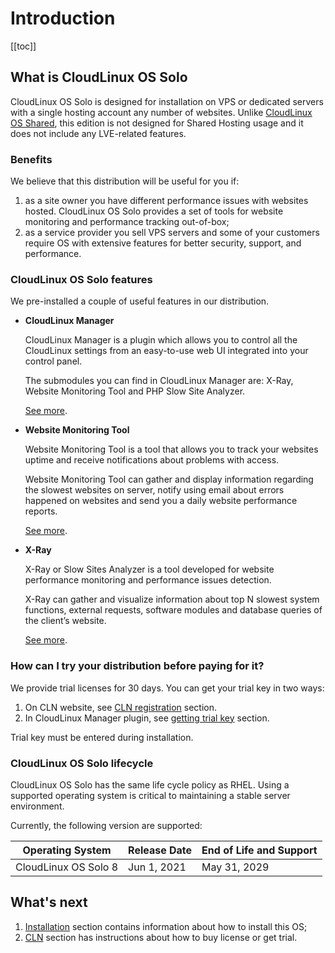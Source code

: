# Introduction

[[toc]]

## What is CloudLinux OS Solo

CloudLinux OS Solo is designed for installation on VPS or dedicated servers 
with a single hosting account any number of websites. 
Unlike [CloudLinux OS Shared](https://docs.cloudlinux.com/introduction/), 
this edition is not designed for Shared Hosting usage 
and it does not include any LVE-related features.

### Benefits

We believe that this distribution will be useful for you if: 
1. as a site owner you have different performance issues with websites hosted. 
   CloudLinux OS Solo provides a set of tools for website monitoring and performance tracking out-of-box;
2. as a service provider you sell VPS servers and some of your customers require OS with extensive features 
   for better security, support, and performance.

### CloudLinux OS Solo features
 
We pre-installed a couple of useful features in our distribution.

* **CloudLinux Manager**

  CloudLinux Manager is a plugin which allows you to control all the
  CloudLinux settings from an easy-to-use web UI integrated into your control panel. 
  
  The submodules you can find in CloudLinux Manager are: 
  X-Ray, Website Monitoring Tool and PHP Slow Site Analyzer.

  [See more](/manager/).

* **Website Monitoring Tool**

  Website Monitoring Tool is a tool that allows you to track your websites uptime 
  and receive notifications about problems with access.

  Website Monitoring Tool can gather and display information regarding the slowest websites on server, 
  notify using email about errors happened on websites and send you a daily website performance reports.

  [See more](/manager/#website-monitoring-tool).

* **X-Ray**

  X-Ray or Slow Sites Analyzer is a tool developed for website performance monitoring and performance issues detection.

  X-Ray can gather and visualize information about top N slowest system functions, external requests, 
  software modules and database queries of the client’s website.

  [See more](/manager/#php-slow-site-analyzer).

### How can I try your distribution before paying for it?

We provide trial licenses for 30 days. You can get your trial key in two ways:
1. On CLN website, see [CLN registration](/cln/) section.
2. In CloudLinux Manager plugin, see [getting trial key](/manager/#trial) section.

Trial key must be entered during installation.

### CloudLinux OS Solo lifecycle

CloudLinux OS Solo has the same life cycle policy as RHEL. 
Using a supported operating system is critical to maintaining a stable server environment.

Currently, the following version are supported:

|Operating System | Release Date| End of Life and Support|
|-|--|-|
|CloudLinux OS Solo 8 | Jun 1, 2021 | May 31, 2029 |

## What's next

1. [Installation](/installation) section contains information about how to install this OS;
2. [CLN](/cln) section has instructions about how to buy license or get trial.